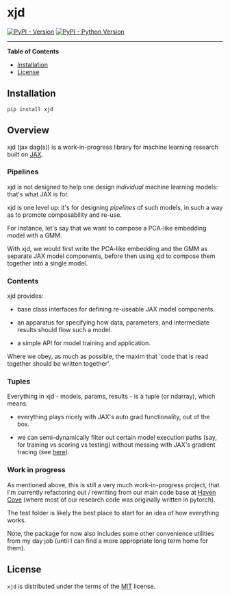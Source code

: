 # xjd

[![PyPI - Version](https://img.shields.io/pypi/v/xjd.svg)](https://pypi.org/project/xjd)
[![PyPI - Python Version](https://img.shields.io/pypi/pyversions/xjd.svg)](https://pypi.org/project/xjd)

-----

**Table of Contents**

- [Installation](#installation)
- [License](#license)

## Installation

```console
pip install xjd
```

## Overview

xjd (jax dag(s)) is a work-in-progress library for machine learning research built on [JAX](https://jax.readthedocs.io/en/latest/index.html).

### Pipelines

xjd is not designed to help one design *individual* machine learning models: that's what JAX is for.

xjd is one level up: it's for designing *pipelines* of such models, in such a way as to promote composability and re-use.

For instance, let's say that we want to compose a PCA-like embedding model with a GMM.

With xjd, we would first write the PCA-like embedding and the GMM as separate JAX model components, before then using xjd to compose them together into a single model.

### Contents

xjd provides:

- base class interfaces for defining re-useable JAX model components.

- an apparatus for specifying how data, parameters, and intermediate results should flow such a model.

- a simple API for model training and application.

Where we obey, as much as possible, the maxim that 'code that is read together should be written together'.

### Tuples

Everything in xjd - models, params, results - is a tuple (or ndarray), which means:

- everything plays nicely with JAX's auto grad functionality, out of the box.

- we can semi-dynamically filter out certain model execution paths (say, for training vs scoring vs testing) without messing with JAX's gradient tracing (see [here](https://jax.readthedocs.io/en/latest/errors.html#jax.errors.UnexpectedTracerError)).

### Work in progress

As mentioned above, this is still a very much work-in-progress project, that I'm currently refactoring out / rewriting from our main code base at [Haven Cove](https://havencove.com/) (where most of our research code was originally written in pytorch).

The test folder is likely the best place to start for an idea of how everything works.

Note, the package for now also includes some other convenience utilities from my day job (until I can find a more appropriate long term home for them).

## License

`xjd` is distributed under the terms of the [MIT](https://spdx.org/licenses/MIT.html) license.
